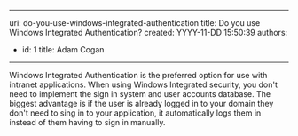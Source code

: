 

---
uri: do-you-use-windows-integrated-authentication
title: Do you use Windows Integrated Authentication?
created: YYYY-11-DD 15:50:39
authors:
  - id: 1
    title: Adam Cogan
---




<span class='intro'> <p class="ssw15-rteElement-P">Windows Integrated Authentication is the preferred option for use with intranet applications. When using Windows Integrated security, you don't need to implement the sign in system and user accounts database. The biggest advantage is if the user is already logged in to your domain they don't need to sing in to your application, it automatically logs them in instead of them having to sign in manually.<br></p> </span>




